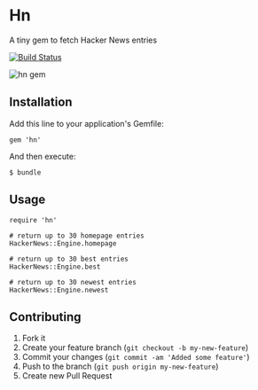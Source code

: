# Hn

A tiny gem to fetch Hacker News entries

[![Build Status](https://secure.travis-ci.org/forresty/hn.png?branch=master)](http://travis-ci.org/forresty/hn)

![hn gem](http://forresty.com/images/hn.png)

## Installation

Add this line to your application's Gemfile:

    gem 'hn'

And then execute:

    $ bundle

## Usage

    require 'hn'

    # return up to 30 homepage entries
    HackerNews::Engine.homepage

    # return up to 30 best entries
    HackerNews::Engine.best

    # return up to 30 newest entries
    HackerNews::Engine.newest

## Contributing

1. Fork it
2. Create your feature branch (`git checkout -b my-new-feature`)
3. Commit your changes (`git commit -am 'Added some feature'`)
4. Push to the branch (`git push origin my-new-feature`)
5. Create new Pull Request
